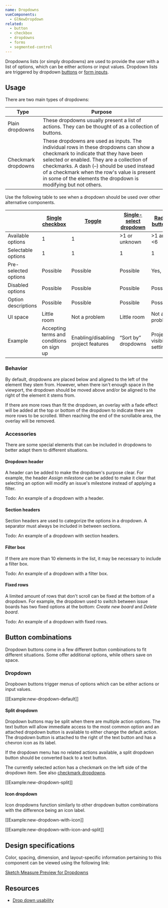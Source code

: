 ```yaml
---
name: Dropdowns
vueComponents:
  - GlNewDropdown
related:
  - button
  - checkbox
  - dropdowns
  - forms
  - segmented-control
---
```


Dropdowns lists (or simply dropdowns) are used to provide the user with a list of options, which can be either actions or input values. Dropdown lists are triggered by dropdown [buttons](/product-components/button) or [form inputs](/product-components/forms).

## Usage

There are two main types of dropdowns:

|Type|Purpose|
|--- |--- |
|Plain dropdowns|These dropdowns usually present a list of actions. They can be thought of as a collection of buttons.|
|Checkmark dropdowns|These dropdowns are used as inputs. The individual rows in these dropdowns can show a checkmark to indicate that they have been selected or enabled. They are a collection of checkmarks. A dash (–) should be used instead of a checkmark when the row's value is present in some of the elements the dropdown is modifying but not others.|

Use the following table to see when a dropdown should be used over other alternative components.

|  | [Single checkbox](/product-components/checkboxes) | [Toggle](/product-components/toggle) | [Single-select dropdown](/product-components/dropdowns) | [Radio buttons](/product-components/radio-button) | [Segmented control](/product-components/segmented-control) | [Multiple checkboxes](/product-components/checkboxes) | [Multi-select dropdown](/product-components/dropdowns) |
|---|---|---|---|---|---|---|---|
| Available options | 1 | 1 | >1 or unknown | >1 and <6 | >1 and <6 | >1 and <6 | >1 or unknown |
| Selectable options | 1 | 1 | 1 | 1 | 1 | >1 or even all | >1 or even all |
| Pre-selected options | Possible | Possible | Possible | Yes, 1 | Yes, 1 | Possible | Possible |
| Disabled options | Possible | Possible | Possible | Possible | No | Possible | Possible |
| Option descriptions | Possible | Possible | Possible | Possible | No | Possible | Possible |
| UI space | Little room | Not a problem | Little room | Not a problem | Not a problem | Not a problem | Little room |
| Example | Accepting terms and conditions on sign up | Enabling/disabling project features | “Sort by” dropdowns | Project visibility setting | 7, 30, 90 days timeframe in analytics dashboards | Scopes selection in User settings > Applications | Add/remove labels |

### Behavior

By default, dropdowns are placed below and aligned to the left of the element they stem from. However, when there isn't enough space in the viewport, the dropdown should be moved above and/or be aligned to the right of the element it stems from.

If there are more rows than fit the dropdown, an overlay with a fade effect will be added at the top or bottom of the dropdown to indicate there are more rows to be scrolled. When reaching the end of the scrollable area, the overlay will be removed.

### Accessories

There are some special elements that can be included in dropdowns to better adapt them to different situations.

#### Dropdown header

A header can be added to make the dropdown's purpose clear. For example, the header _Assign milestone_ can be added to make it clear that selecting an option will modify an issue's milestone instead of applying a filter.

Todo: An example of a dropdown with a header.

#### Section headers

Section headers are used to categorize the options in a dropdown. A separator must always be included in between sections.

Todo: An example of a dropdown with section headers.

#### Filter box

If there are more than 10 elements in the list, it may be necessary to include a filter box.

Todo: An example of a dropdown with a filter box.

#### Fixed rows

A limited amount of rows that don't scroll can be fixed at the bottom of a dropdown. For example, the dropdown used to switch between issue boards has two fixed options at the bottom: _Create new board_ and _Delete board_.

Todo: An example of a dropdown with fixed rows.

## Button combinations

Dropdown buttons come in a few different button combinations to fit different situations. Some offer additional options, while others save on space.

### Dropdown

Dropbown buttons trigger menus of options which can be either actions or input values.

[[Example:new-dropdown-default]]

#### Split dropdown

Dropdown buttons may be split when there are multiple action options. The text button will allow immediate access to the most common option and an attached dropdown button is available to either change the default action. The dropdown button is attached to the right of the text button and has a chevron icon as its label.

If the dropdown menu has no related actions available, a split dropdown button should be converted back to a text button.

The currently selected action has a checkmark on the left side of the dropdown item. See also [checkmark dropdowns](/product-components/dropdowns).

[[Example:new-dropdown-split]]

#### Icon dropdown

Icon dropdowns function similarly to other dropdown button combinations with the difference being an icon label.

[[Example:new-dropdown-with-icon]]

[[Example:new-dropdown-with-icon-and-split]]

## Design specifications

Color, spacing, dimension, and layout-specific information pertaining to this component can be viewed using the following link:

[Sketch Measure Preview for Dropdowns](https://gitlab-org.gitlab.io/gitlab-design/hosted/design-gitlab-specs/dropdown-spec-previews/)

## Resources

* [Drop down usability](https://baymard.com/blog/drop-down-usability)
